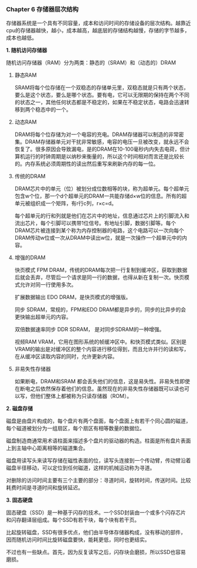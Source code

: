 ### Chapter 6 存储器层次结构

存储器系统是一个具有不同容量，成本和访问时间的存储设备的层次结构。越靠近cpu的存储器越快，越小，成本越高，越底层的存储结构越慢，存储的字节越多，成本也越低。

**1. 随机访问存储器**

随机访问存储器（RAM）分为两类：静态的（SRAM）和（动态的）DRAM

1. 静态RAM

   SRAM将每个位存储在一个双稳态的存储单元里，双稳态就是只有两个状态，要么是这个状态，要么是哪个状态。要有电，它可以无限期的保持在两个不同的状态之一，其他任何状态都是不稳定的，如果在不稳定状态，电路会迅速转移到两个稳态中的一个。

2. 动态RAM

   DRAM将每个位存储为对一个电容的充电。DRAM存储器可以制造的非常密集。DRAM存储器单元对干扰非常敏感，电容的电压一旦被改变，就永远不会恢复了。很多原因会导致漏电，是的DRAM在10-100毫秒内内失去电荷，但计算机运行的时钟周期是以纳秒来衡量的，所以这个时间相对而言还是比较长的。内存系统必须周期性的读出然后重写来刷新内存的每一位。

3. 传统的DRAM

   DRAM芯片中的单元（位）被划分成位数相等的块，称为超单元。每个超单元包含w个位，那一个d个超单元的DRAM一共能存储d×w位的信息。所有的超单元被组织成一个矩阵，有r行c列，r×c=d。

   每个超单元的行和列就是他们在芯片中的地址，信息通过芯片上的引脚流入和流出芯片，每个引脚可以携带1位信号。有地址引脚，数据引脚等。每个DRAM芯片被连接到某个称为内存控制器的电路，这个电路可以一次向每个DRAM传动w位或一次从DRAM中读出w位，就是一次操作一个超单元中的内容。

4. 增强的DRAM

   快页模式 FPM DRAM，传统的DRAM每次把一行复制到缓冲区，获取到数据后就会丢弃，尽管后一个请求是同一行的数据，也得从新在复制一次。快页模式允许对同一行使用多次。

   扩展数据输出 EDO DRAM，是快页模式的增强版。

   同步 SDRAM，常规的，FPM和EDO DRAM都是异步的，同步的比异步的会更快输出超单元的内容。

   双倍数据速率同步 DDR SDRAM， 是对同步SDRAM的一种增强。

   视频RAM VRAM，它用在图形系统的帧缓冲区中。和快页模式类似。区别是VRAM的输出是对缓冲区的整个内容进行移位得到，而且允许并行的读和写，在从缓冲区读取内容的同时，允许更新内容。

5. 非易失性存储器

   如果断电，DRAM和SRAM 都会丢失他们的信息，这是易失性。非易失性即使在断电之后依然保存着他们的信息。虽然现在的非易失性存储器既可以读也可以写，但他们整体上都被称为只读存储器（ROM）。



**2.  磁盘存储**

磁盘是由盘片构成的，每个盘片有两个盘面，每个盘面上有若干个同心圆的磁道，每个磁道被划分为一组扇区，每个扇区有相等数量的数据位。

磁盘制造商通常用术语柱面来描述多个盘片的驱动器的构造。柱面是所有盘片表面上到主轴中心距离相等的磁道集合。

磁盘用读写头来读写存储在磁性表面的位，读写头连接到一个传动臂，传动臂沿着磁盘半径移动，可以定位到任何磁道，这样的机械运动称为寻道。

对删除的访问时间主要有三个主要的部分：寻道时间，旋转时间，传送时间。比较耗费时间是寻道时间和旋转延迟。

**3.  固态硬盘**

固态硬盘（SSD）是一种基于闪存的技术。一个SSD封装由一个或多个闪存芯片和闪存翻译层组成。每个SSD有若干块，每个块有若干页。

比起旋转磁盘，SSD有很多优点，他们由半导体存储器构成，没有移动的部件，因而随机访问时间比旋转磁盘要快，能耗更低，同时也更结实。

不过也有一些缺点。首先，因为反复读写之后，闪存块会磨损，所以SSD也容易磨损。


  